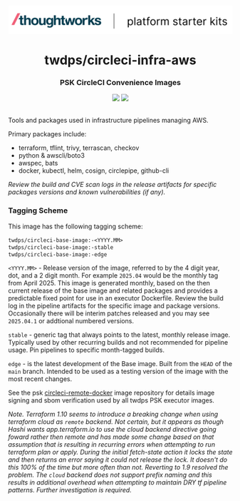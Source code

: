 <div align="center">
	<p>
		<img alt="Thoughtworks Logo" src="https://raw.githubusercontent.com/twplatformlabs/static/master/psk_banner.png" width=800 />
	</p>
  <h1>twdps/circleci-infra-aws</h1>
  <h3>PSK CircleCI Convenience Images</h3>
  <a href="https://app.circleci.com/pipelines/github/twplatformlabs/circleci-infra-aws"><img src="https://circleci.com/gh/twplatformlabs/circleci-infra-aws.svg?style=shield"></a> <a href="https://opensource.org/licenses/MIT"><img src="https://img.shields.io/github/license/twplatformlabs/circleci-infra-aws"></a>
</div>
<br />

Tools and packages used in infrastructure pipelines managing AWS.  

Primary packages include:  
- terraform, tflint, trivy, terrascan, checkov  
- python & awscli/boto3  
- awspec, bats  
- docker, kubectl, helm, cosign, circlepipe, github-cli  

_Review the build and CVE scan logs in the release artifacts for specific packages versions and known vulnerabilities (if any)._  

### Tagging Scheme

This image has the following tagging scheme:

```
twdps/circleci-base-image:-<YYYY.MM>
twdps/circleci-base-image:-stable
twdps/circleci-base-image:-edge
```

`<YYYY.MM>` - Release version of the image, referred to by the 4 digit year, dot, and a 2 digit month. For example `2025.04` would be the monthly tag from April 2025. This image is generated monthly, based on the then current release of the base image and related packages and provides a predictable fixed point for use in an executor Dockerfile. Review the build log in the pipeline artifacts for the specific image and package versions. Occasionally there will be interim patches released and you may see `2025.04.1` or addtional numbered versions.  

`stable` - generic tag that always points to the latest, monthly release image. Typically used by other recurring builds and not recommended for pipeline usage. Pin pipelines to specific month-tagged builds.  

`edge` - is the latest development of the Base image. Built from the `HEAD` of the `main` branch. Intended to be used as a testing version of the image with the most recent changes.  

See the psk [circleci-remote-docker](https://github.com/twplatformlabs/circleci-remote-docker) image repository for details image signing and sbom verification used by all twdps PSK executor images.  

_Note. Terraform 1.10 seems to introduce a breaking change when using terraform cloud as `remote` backend. Not certain, but it appears as though Hashi wants app.terraform.io to use the cloud backend directive going foward rather then remote and has made some change based on that assumption that is resulting in recurring errors when attempting to run terraform plan or apply. During the initial fetch-state action it locks the state and then returns an error saying it could not release the lock. It doesn't do this 100% of the time but more often than not. Reverting to 1.9 resolved the problem. The `cloud` backend does not support prefix naming and this results in additional overhead when attempting to maintain DRY tf pipeline patterns. Further investigation is required._
